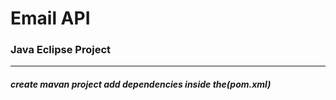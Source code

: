 # Email API
### Java Eclipse Project
___
##### create **mavan project** add dependencies inside the(pom.xml)

